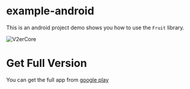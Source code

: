 # example-android

This is an android project demo shows you how to use the `Fruit` library.

![V2erCore](http://ghui.u.qiniudn.com/v2ercore.jpg-mid)

# Get Full Version
You can get the full app from [google play](https://play.google.com/store/apps/details?id=me.ghui.v2er.free)
